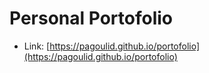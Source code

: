 # Personal Portofolio

 - Link: [https://pagoulid.github.io/portofolio](https://pagoulid.github.io/portofolio)
         
